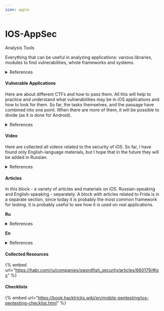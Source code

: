 ```yaml
---
icon: apple
---
```


# IOS-AppSec

Analysis Tools

Everything that can be useful in analyzing applications: various libraries, modules to find vulnerabilities, whole frameworks and systems.

<details>

<summary>References</summary>

* [bagback](https://github.com/ChiChou/bagbak)
* [PassionFruit](https://github.com/Swordfish-Security/awesome-ios-security/blob/main)
* [GrapeFruit](https://github.com/Swordfish-Security/awesome-ios-security/blob/main)
* [IOS Security Suite](https://github.com/securing/IOSSecuritySuite)
* [Blocking Jailbreak Detection Tweaks](https://ios.cfw.guide/blocking-jailbreak-detection/#tweaks)
* [NetworkSniffer](https://github.com/evilpenguin/NetworkSniffer)
* [Ghidra iOS kernelcache framework for reverse engineering](https://github.com/0x36/ghidra_kernelcache/)
* [frida-ios-dump](https://github.com/AloneMonkey/frida-ios-dump)
* [dumpdecrypted](https://github.com/stefanesser/dumpdecrypted)
* [Yet Yet Another Code Decrypter](https://github.com/DerekSelander/yacd)
* [xpcpy - Bidirectional XPC message interception and more](https://github.com/hot3eed/xpcspy)
* [checkra1n jailbreak](https://checkra.in/)
* [Frida](https://github.com/frida/frida/releases)
* [Objection - mobile exploration toolkit by Frada](https://github.com/sensepost/objection)
* [Bfinfect](https://github.com/BishopFox/bfinject)
* [iFunbox](http://www.i-funbox.com/)
* [Libimobiledevice - library to communicate with the services of the Apple iOS devices](https://www.libimobiledevice.org/)
* [iRET (iOS Reverse Engineering Toolkit)](https://www.veracode.com/sites/default/files/Resources/Tools/iRETTool.zip)
* [Burp Suite](https://portswigger.net/burp/communitydownload)
* [Cycript](https://cydia.saurik.com/api/latest/3)
* [iLEAPP - iOS Logs, Events, And Preferences Parser](https://github.com/abrignoni/iLEAPP)
* [Cutter - Free and Open Source RE Platform Powered by Darree2](https://cutter.re/)
* [decrypt0r - downloading and decrypt SecuroRom](https://github.com/shinvou/decrypt0r)
* [Mobile-Security-Framework MobS](https://github.com/MobSF/Mobile-Security-Framework-MobSF)
* [Runtime Mobile Security (RMS) - is a powerful web interface that helps you manipulate to Android and iOS Apps at Runtime](https://github.com/m0bilesecurity/RMS-Runtime-Mobile-Security)
* [fridax](https://github.com/NorthwaveSecurity/fridax)
* [MOBEXLER](https://mobexler.com/)
* [Generate Malformed QRCodes](https://github.com/h0nus/QRGen)
* [Tool for Injecting Malicious Payloads Into Barcodes](https://github.com/huntergregal/scansploit)
* [AFL - american fuzzy lop](https://lcamtuf.coredump.cx/afl/)
* [Setup for i0S and Android Application Analysis](https://m2sup3rn0va.github.io/SiAAA/)
* [AES Killer (Burpsuite Plugin)](https://github.com/Ebryx/AES-Killer)
* [ReFlutter](https://github.com/ptswarm/reFlutter)
* [Lief](https://github.com/lief-project/LIEF)
* [Mobile Verification Toolkit](https://github.com/mvt-project/mvt)

</details>

#### Vulnerable Applications

Here are about different CTFs and how to pass them. All this will help to practice and understand what vulnerabilities may be in iOS applications and how to look for them. So far, the tasks themselves, and the passage have combined into one point. When there are more of them, it will be possible to divide (as it is done for Android).&#x20;

<details>

<summary>References</summary>

* [Myriam iOS](https://github.com/GeoSn0w/Myriam)
* [ExploitMe Mobile iPhone Labs](http://securitycompass.github.io/iPhoneLabs/)
* [Owasp: iGoat](https://github.com/hankbao/owasp-igoat)
* [Damn Vulnerable iOS App (DVIA)](https://github.com/prateek147/DVIA)
* [Damn Vulnerable iOS App (DVIA) v2](https://github.com/prateek147/DVIA-v2)
  * [DVIA Walkthrow](https://philkeeble.com/categories/#ios)
* [OWASP: OMTG-Hacking-Playground](https://github.com/OWASP/OMTG-Hacking-Playground)
* Magnet Virtual Summit 2020 CTF (iOS)
  * [writeup 1](https://www.stark4n6.com/2020/06/magnet-virtual-summit-2020-ctf-ios.html)
  * [writeup 2](https://dfir300.blogspot.com/2020/06/mvs2020ctf-write-up-ios.html)

</details>

#### Video

Here are collected all videos related to the security of iOS. So far, I have found only English-language materials, but I hope that in the future they will be added in Russian.

<details>

<summary>References</summary>

* [iOS Application Vulnerabilities and how to find them](https://www.youtube.com/watch?v=2CKrw7ErzCY)
* [Attacking iPhone XS Max](https://www.youtube.com/watch?v=8cOx7vfszZU\&feature=youtu.be)
* [Behind the Scenes of iOS Security](https://www.youtube.com/watch?v=BLGFriOKz6U)
* [Analyzing and Attacking Apple Kernel Drivers](https://www.youtube.com/watch?v=07VqX4bbXTI)
* [Remotely Compromising iOS via Wi-Fi and Escaping the Sandbox](https://www.youtube.com/watch?v=bP5VP7vLLKo)
* [Demystifying the Secure Enclave Processor](https://www.youtube.com/watch?v=7UNeUT_sRos)
* [HackPac Hacking Pointer Authentication in iOS User Space](https://www.youtube.com/watch?v=DJFxhShJ6Ns)
* [iOS 10 Kernel Heap Revisited](https://www.youtube.com/watch?v=DNW6Im31lQo)
* [Recreating An iOS 0-Day Jailbreak Out Of Apple's Security Updates](https://www.youtube.com/watch?v=p512McKXukU)
* [Building Secure iOS Apps (You don't have to learn it the hard way!)](https://www.youtube.com/watch?v=b6LI6j_aJ9k)
* [The Worst Mobile Apps](https://www.youtube.com/watch?v=9JuBUpRPLRs)
* [Learn modding Unity apps and games with Frida](https://www.youtube.com/watch?v=KeWcZ-Dd6tA)

</details>

#### Articles

In this block - a variety of articles and materials on iOS. Russian-speaking and English-speaking - separately. A block with articles related to Frida is in a separate section, since today it is probably the most common framework for testing. It is probably useful to see how it is used on real applications.

**Ru**

<details>

<summary>References</summary>

* [Your flashlight can send SMS](https://habr.com/ru/company/pt/blog/155937/)
* [The iPhone boot process. Part 1: Boot ROM](https://habr.com/ru/post/556582/)
* [Guide to reverse iOS app on the example of ExpressVPN](https://habr.com/ru/post/569034/)
* [Hacking and implementing your code into someone else’s iOS application](https://habr.com/ru/company/jugru/blog/570220/)
* [iOS App security: guide for beginners](https://habr.com/ru/company/wrike/blog/544754/)
* [Just for fun: How much does iOS live to Jailbreak](https://habr.com/ru/company/swordfish_security/blog/525772/)
* [https://www.allysonomalley.com](https://www.allysonomalley.com)

</details>

**En**

<details>

<summary>References</summary>

**Frida**

* [iOS Swift Anti-Jailbreak Bypass with Frida](https://syrion.me/blog/ios-swift-antijailbreak-bypass-frida/)
* [Gotta Catch 'Em All: Frida & jailbreak detection](https://www.romainthomas.fr/post/21-07-pokemongo-anti-frida-jailbreak-bypass/)
* [Beginning Frida: Learning Frida use on Linux and (just a bit on) Wintel and Android systems with Python and JavaScript (Frida. hooking, and other tools)](https://www.amazon.com/Beginning-Frida-Learning-Android-JavaScript/dp/B094ZQ1HHC)
* [How Learning to Use Frida with Unity App](https://github.com/kylesmile1103/Learn-Frida)

**Other**

* [iOS Write ups](https://github.com/writeups/iOS)
* [iOS Internals & Security Testing](https://rentry.co/newvw)
* [Hacking iOS Simulator with simctl and dynamic products](https://curvedlayer.com/2020/08/09/ios-simulator-plugin-simctl.html)
* [Psychic Paper](https://siguza.github.io/psychicpaper/)
* [Stealing your SMS messages with iOS 0day](https://wojciechregula.blog/post/stealing-your-sms-messages-with-ios-0day/)
* [Zero-day in Sign in with Apple](https://bhavukjain.com/blog/2020/05/30/zeroday-signin-with-apple/)
* [Return of the iOS Sandbox Rebet: Lightspeeds Back in the Race](https://www.synacktiv.com/en/publications/return-of-the-ios-sandbox-escape-lightspeeds-back-in-the-race.html)
* [PIN Selection on Smartphones](https://this-pin-can-be-easily-guessed.github.io/)
* [A survey of recent iOS kernel exploits](https://googleprojectzero.blogspot.com/2020/06/a-survey-of-recent-ios-kernel-exploits.html)
* [Apple Two-Factor Authentication: SMS vs. Trusted Devices](https://blog.elcomsoft.com/2020/06/apple-two-factor-authentication-sms-vs-trusted-devices/)
* [Intercepting Flutter Traffic on iOS](https://blog.nviso.eu/2020/06/12/intercepting-flutter-traffic-on-ios/)
* [Snapchat detection on iOS](https://aeonlucid.com/Snapchat-detection-on-iOS/)
* [Writing an iOS Kernel Exploit from Scratch](https://secfault-security.com/blog/chain3.html)
* [The Four Ways to Deal with iPhone Backup Passwords](https://blog.elcomsoft.com/2020/07/4-ways-to-handle-iphone-backup-passwords/)
* [Extracting and Decrypting iOS Keychain: Physical, Logical and Cloud Options Explored](https://blog.elcomsoft.com/2020/08/extracting-and-decrypting-ios-keychain-physical-logical-and-cloud-options-explored/)
* [iOS Kernel Explotation - One Byte to rule all](https://googleprojectzero.blogspot.com/2020/07/one-byte-to-rule-them-all.html)
* [Modern iOS Application Security](https://www.infoq.com/presentations/ios-security/)
* [Reverse Engineering iOS Mobile Apps](https://www.bugcrowd.com/resources/webinars/reverse-engineering-ios-mobile-apps/)
* [KTRW: The journey to build a debuggable iPhone](https://media.ccc.de/v/36c3-10806-ktrw_the_journey_to_build_a_debuggable_iphone)
* [The One Weird Trick SecureROM Hates](https://media.ccc.de/v/36c3-11238-the_one_weird_trick_securerom_hates)
* [Tales of: old untethering iOS 11-Spoiler: Apple is bad at patching](https://media.ccc.de/v/36c3-11034-tales_of_old_untethering_ios_11)
* [Messenger Hacking: Remotely Compromising an iPhone while IMessage](https://media.ccc.de/v/36c3-10497-messenger_hacking_remotely_compromising_an_iphone_through_imessage)
* [Reverse Engineering the iOS Simulator's SpringBoard](https://vimeo.com/231806976)
* [Most usable tools for iOS testing](https://github.com/ansjdnakjdnajkd/iOS)
* [iOS-Security-Guides](https://github.com/0xmachos/iOS-Security-Guides)
* [Trust in Apple's Secret Garden: Exploring & Reversing Apple's Continuity Protocol-Slides](https://i.blackhat.com/eu-19/Thursday/eu-19-Yen-Trust-In-Apples-Secret-Garden-Exploring-Reversing-Apples-Continuity-Protocol-3.pdf)
* [Apple Platform Security](https://manuals.info.apple.com/MANUALS/1000/MA1902/en_US/apple-platform-security-guide.pdf)
* [Mobile security, forensics & malware analysis with Santoku Linux](https://2013.appsecusa.org/2013/wp-content/uploads/2013/12/viaForensics-AppSecUSA-Nov-2013.pdf)
* [Stealing local files using Safari Web Share API](https://blog.redteam.pl/2020/08/stealing-local-files-using-safari-web.html?m=1)
* [CVE-2020-9964 - An iOS infoleak](https://muirey03.blogspot.com/2020/09/cve-2020-9964-ios-infoleak.html?m=1)
* [Attack Secure Boot of SEP](https://raw.githubusercontent.com/windknown/presentations/master/Attack_Secure_Boot_of_SEP.pdf)
* [iOS 14 Forensics: What Has Changed Since iOS 13.7](https://blog.elcomsoft.com/2020/09/ios-14-forensics-what-has-changed-since-ios-13-7/)
* [We Hacked Apple for 3 Months: Here's What We Found](https://samcurry.net/hacking-apple/)
* [Fun with XPC](https://medium.com/@ali.pourhadi/fun-with-xpc-153fd772d409)
* [Bypass Facebook SSL Certificate Pinning for iOS](https://www.cyclon3.com/bypass-facebook-ssl-certificate-pinning-for-ios)
* [Bypass Instagram SSL Certificate Pinning for iOS](https://www.cyclon3.com/bypass-instagram-ssl-certificate-pinning-for-ios)
* [ASLR & the iOS Kernel - How Virtual Address Spaces is randomised](https://bellis1000.medium.com/aslr-the-ios-kernel-how-virtual-address-spaces-are-randomised-d76d14dc7ebb)
* [iOS/papecOS testing cheatsheet](https://github.com/ansjdnakjdnajkd/iOS)
* [M1ssing Register Access Controls Leak EL0 State](https://m1racles.com/)
* [Jailbroken iOS can't run macOS apps. I spend a week to find out why.](https://worthdoingbadly.com/macappsios/)
* [Quick Analysis for the SSID Format String Bug](https://blog.chichou.me/2021/06/20/quick-analysis-wifid/)
* [Unpatch iPhone Bug Allows Remote Device Takeover](https://threatpost.com/unpatched-iphone-bug-remote-takeover/167922/)
* Reverse Engineering Starling Bank
  * [Part I: Obfuscation Techniques](https://hot3eed.github.io/2020/07/30/starling_p1_obfuscations.html)
  * [Part II: Jailbreak & Debugger Detection, Weaknesses & Mitigations](https://hot3eed.github.io/2020/08/02/starling_p2_detections_mitigations.html)
* [ProtonMail : forensic decryption of iOS App](https://xperylab.medium.com/protonmail-forensic-decryption-of-ios-app-8e9ae9f50953)
* [iOS on QEMU](https://github.com/alephsecurity/xnu-qemu-arm64)
* [Proxying is not the way to the monitor network on your iOS mobile apps](https://twitter.com/ddouhine/status/1430881952559685633?s=28)
* [Forensic guide to iMessage, WhatsApp, Telegram, Signal and Skype data acquisition](https://blog.elcomsoft.com/2020/04/forensic-guide-to-imessage-whatsapp-telegram-signal-and-skype-data-acquisition/)
* [Malware Uses Corporate MDM as attack vector](https://research.checkpoint.com/2020/mobile-as-attack-vector-using-mdm/)
* [Mobexler Checklist](https://mobexler.com/checklist.htm)
* [Ad Fraud Spotted in Barcode Reader Malware Analysis](https://www.trendmicro.com/en_us/research/20/f/barcode-reader-apps-on-google-play-found-using-new-ad-fraud-technique.html)
* [Researching Confid Messenger Encryption](https://blog.elcomsoft.com/2020/06/researching-confide-messenger-encryption/)
* [Reverse Engineering Snapchat (Part I): Obfuscation Techniques](https://hot3eed.github.io/snap_part1_obfuscations.html)
* [Reverse Engineering Snapchat (Part II): Deobfuscating the Undeobfuscatable](https://hot3eed.github.io/2020/06/22/snap_p2_deobfuscation.html)
* [Firebase Cloud Messaging Service Takeover](https://abss.me/posts/fcm-takeover/)
* [Saying Goodbye to My Favorite 5 Minute P1](https://www.allysonomalley.com/2020/01/06/saying-goodbye-to-my-favorite-5-minute-p1/)
* [Reverse engineering Flutter apps (Part 1)](https://blog.tst.sh/reverse-engineering-flutter-apps-part-1/)
* [How I Hacked Facebook Again!](https://hitcon.org/2020/slides/How%20I%20Hacked%20Facebook%20Again!.pdf)
* [Instagram\_RCE: Code Execution Vulnerability in Instagram App for Android and iOS](https://research.checkpoint.com/2020/instagram_rce-code-execution-vulnerability-in-instagram-app-for-android-and-ios/)
* [How to UseGhidra to Reverse Engineer Mobile Application](https://infosecwriteups.com/how-to-use-ghidra-to-reverse-engineer-mobile-application-c2c89dc5b9aa)
* [React Native Application Static Analysis](https://suam.wtf/posts/react-native-application-static-analysis-en/)
* [Pentesting Non-Proxy Aware Mobile Applications Without Root/Jailbreak](https://medium.com/@meshal_/pentesting-non-proxy-aware-mobile-applications-65161f62a965)
* [CVE-2021-30737 - Vulnerability Overview](http://phrack.org/issues/70/12.html#article)
  * [CVE-2021-30737, @xerub's 2021 iOS ASN.1 Vulnerability](https://googleprojectzero.blogspot.com/2022/04/cve-2021-30737-xerubs-2021-ios-asn1.html)
* [OWASP MSTG](https://github.com/OWASP/owasp-mstg/)
* [Full Mobile Hacking Course](https://mega.nz/folder/spoGDToC#zjYFlRAU7S06u5jSaQnvYw)
* [NowSecure Academy](https://academy.nowsecure.com/)

</details>

#### Collected Resources

{% embed url="https://habr.com/ru/companies/swordfish_security/articles/660179/#ios" %}

#### Checklists

{% embed url="https://book.hacktricks.wiki/en/mobile-pentesting/ios-pentesting-checklist.html" %}

